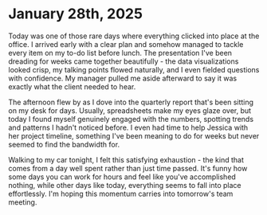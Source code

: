 # January 28th, 2025

Today was one of those rare days where everything clicked into place at the office. I arrived early with a clear plan and somehow managed to tackle every item on my to-do list before lunch. The presentation I've been dreading for weeks came together beautifully - the data visualizations looked crisp, my talking points flowed naturally, and I even fielded questions with confidence. My manager pulled me aside afterward to say it was exactly what the client needed to hear.

The afternoon flew by as I dove into the quarterly report that's been sitting on my desk for days. Usually, spreadsheets make my eyes glaze over, but today I found myself genuinely engaged with the numbers, spotting trends and patterns I hadn't noticed before. I even had time to help Jessica with her project timeline, something I've been meaning to do for weeks but never seemed to find the bandwidth for.

Walking to my car tonight, I felt this satisfying exhaustion - the kind that comes from a day well spent rather than just time passed. It's funny how some days you can work for hours and feel like you've accomplished nothing, while other days like today, everything seems to fall into place effortlessly. I'm hoping this momentum carries into tomorrow's team meeting.